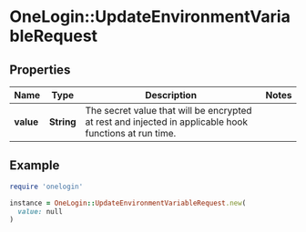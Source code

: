 # OneLogin::UpdateEnvironmentVariableRequest

## Properties

| Name | Type | Description | Notes |
| ---- | ---- | ----------- | ----- |
| **value** | **String** | The secret value that will be encrypted at rest and injected in applicable hook functions at run time. |  |

## Example

```ruby
require 'onelogin'

instance = OneLogin::UpdateEnvironmentVariableRequest.new(
  value: null
)
```

